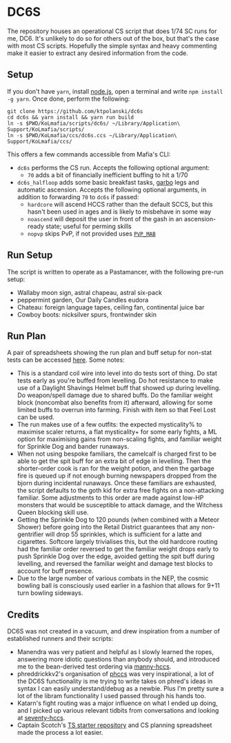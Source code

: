 # DC6S

The repository houses an operational CS script that does 1/74 SC runs for me, DC6. It's unlikely to do so for others out of the box, but that's the case with most CS scripts. Hopefully the simple syntax and heavy commenting make it easier to extract any desired information from the code.

## Setup

If you don't have `yarn`, install [node.js](https://nodejs.org/en/), open a terminal and write `npm install -g yarn`. Once done, perform the following:

```
git clone https://github.com/ktpolanski/dc6s
cd dc6s && yarn install && yarn run build
ln -s $PWD/KoLmafia/scripts/dc6s/ ~/Library/Application\ Support/KoLmafia/scripts/
ln -s $PWD/KoLmafia/ccs/dc6s.ccs ~/Library/Application\ Support/KoLmafia/ccs/
```

This offers a few commands accessible from Mafia's CLI:

-   `dc6s` performs the CS run. Accepts the following optional argument:
    -   `70` adds a bit of financially inefficient buffing to hit a 1/70
-   `dc6s_halfloop` adds some basic breakfast tasks, [garbo](https://github.com/loathers/garbage-collector) legs and automatic ascension. Accepts the following optional arguments, in addition to forwarding `70` to `dc6s` if passed:
    -   `hardcore` will ascend HCCS rather than the default SCCS, but this hasn't been used in ages and is likely to misbehave in some way
    -   `noascend` will deposit the user in front of the gash in an ascension-ready state; useful for perming skills
    -   `nopvp` skips PvP, if not provided uses [`PVP_MAB`](https://github.com/Pantocyclus/PVP_MAB)

## Run Setup

The script is written to operate as a Pastamancer, with the following pre-run setup:

-   Wallaby moon sign, astral chapeau, astral six-pack
-   peppermint garden, Our Daily Candles eudora
-   Chateau: foreign language tapes, ceiling fan, continental juice bar
-   Cowboy boots: nicksilver spurs, frontwinder skin

## Run Plan

A pair of spreadsheets showing the run plan and buff setup for non-stat tests can be accessed [here](https://docs.google.com/spreadsheets/d/1uJ1DOd12r0VuOmfv0_FZXPMmtZ0Ln2FJUenFkhsFRHk/edit#gid=1823036652). Some notes:

-   This is a standard coil wire into level into do tests sort of thing. Do stat tests early as you're buffed from levelling. Do hot resistance to make use of a Daylight Shavings Helmet buff that showed up during levelling. Do weapon/spell damage due to shared buffs. Do the familiar weight block (noncombat also benefits from it) afterward, allowing for some limited buffs to overrun into farming. Finish with item so that Feel Lost can be used.
-   The run makes use of a few outfits: the expected mysticality% to maximise scaler returns, a flat mysticality+ for some early fights, a ML option for maximising gains from non-scaling fights, and familiar weight for Sprinkle Dog and bander runaways.
-   When not using bespoke familiars, the camelcalf is charged first to be able to get the spit buff for an extra bit of edge in levelling. Then the shorter-order cook is ran for the weight potion, and then the garbage fire is queued up if not enough burning newspapers dropped from the bjorn during incidental runaways. Once these familiars are exhausted, the script defaults to the goth kid for extra free fights on a non-attacking familiar. Some adjustments to this order are made against low-HP monsters that would be susceptible to attack damage, and the Witchess Queen blocking skill use.
-   Getting the Sprinkle Dog to 120 pounds (when combined with a Meteor Shower) before going into the Retail District guarantees that any non-gentrifier will drop 55 sprinkles, which is sufficient for a latte and cigarettes. Softcore largely trivialises this, but the old hardcore routing had the familiar order reversed to get the familiar weight drops early to push Sprinkle Dog over the edge, avoided getting the spit buff during levelling, and reversed the familiar weight and damage test blocks to account for buff presence.
-   Due to the large number of various combats in the NEP, the cosmic bowling ball is consciously used earlier in a fashion that allows for 9+11 turn bowling sideways.

## Credits

DC6S was not created in a vacuum, and drew inspiration from a number of established runners and their scripts:

-   Manendra was very patient and helpful as I slowly learned the ropes, answering more idiotic questions than anybody should, and introduced me to the bean-derived test ordering via [manny-hccs](https://github.com/lewismd13/manny-hccs).
-   phreddrickkv2's organisation of [phccs](https://github.com/horrible-little-slime/phccs) was very inspirational, a lot of the DC6S functionality is me trying to write takes on phred's ideas in syntax I can easily understand/debug as a newbie. Plus I'm pretty sure a lot of the libram functionality I used passed through his hands too.
-   Katarn's fight routing was a major influence on what I ended up doing, and I picked up various relevant tidbits from conversations and looking at [seventy-hccs](https://github.com/s-k-z/seventy-hccs).
-   Captain Scotch's [TS starter repository](https://github.com/docrostov/kol-ts-starter) and CS planning spreadsheet made the process a lot easier.
